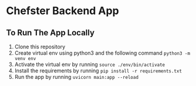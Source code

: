 # Chefster Backend App

## To Run The App Locally

1. Clone this repository
2. Create virtual env using python3 and the following command `python3 -m venv env`
3. Activate the virtual env by running `source ./env/bin/activate`
4. Install the requirements by running `pip install -r requirements.txt`
5. Run the app by running `uvicorn main:app --reload`